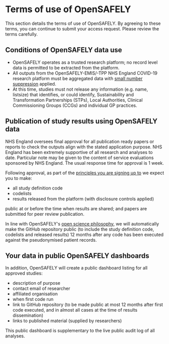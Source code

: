 # Terms of use of OpenSAFELY
This section details the terms of use of OpenSAFELY. By agreeing to these terms, you can continue to submit your access request. Please review the terms carefully.

## Conditions of OpenSAFELY data use
* OpenSAFELY operates as a trusted research platform; no record level data is permitted to be extracted from the platform.
* All outputs from the OpenSAFELY-EMIS/-TPP NHS England COVID-19 research platform must be aggregated data with [small number suppression](https://securedatagroup.org/sdc-handbook/) applied.
* At this time, studies must not release any information (e.g. name, listsize) that identifies, or could identify, Sustainability and Transformation Partnerships (STPs), Local Authorities, Clinical Commissioning Groups (CCGs) and individual GP practices.

## Publication of study results using OpenSAFELY data
NHS England oversees final approval for all publication ready papers or reports to check the outputs align with the stated application purpose. NHS England has been extremely supportive of all research and analyses to date. Particular note may be given to the content of service evaluations sponsored by NHS England. The usual response time for approval is 1 week.

Following approval, as part of the [principles you are signing up to](https://www.opensafely.org/principles/) we expect you to make:

* all study definition code
* codelists
* results released from the platform (with disclosure controls applied)

public at or before the time when results are shared; and papers are submitted for peer review publication.

In line with OpenSAFELY's [open science philosophy](https://docs.opensafely.org/open-methods/), we will automatically make the GitHub repository public (to include the study definition code, codelists and released results) 12 months after any code has been executed against the pseudonymised patient records.

## Your data in public OpenSAFELY dashboards
In addition, OpenSAFELY will create a public dashboard listing for all approved studies:

* description of purpose
* contact email of researcher
* affiliated organisation
* when first code run
* link to GitHub repository (to be made public at most 12 months after first code executed, and in almost all cases at the time of results dissemination)
* links to published material (supplied by researchers)

This public dashboard is supplementary to the live public audit log of all analyses.
